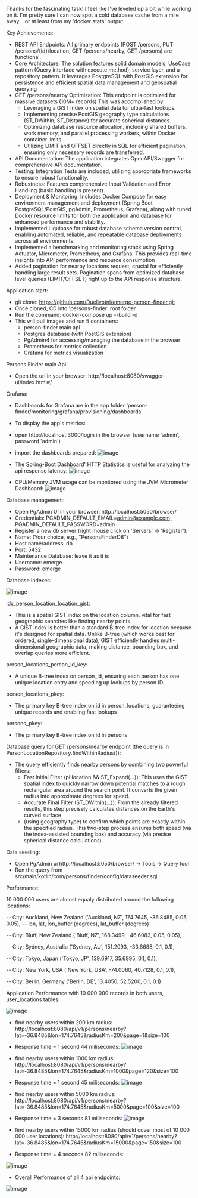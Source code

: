 Thanks for the fascinating task! I feel like I've leveled up a bit while working on it.
I'm pretty sure I can now spot a cold database cache from a mile away... or at least from my 'docker stats' output.

Key Achievements:

- REST API Endpoints: All primary endpoints (POST /persons, PUT /persons/{id}/location, GET /persons/nearby, GET /persons) are functional.
- Core Architecture: The solution features solid domain models, UseCase pattern (Query interface with execute method), service layer, and a repository pattern.
  It leverages PostgreSQL with PostGIS extension for persistence and efficient spatial data management and geospatial querying
- GET /persons/nearby Optimization: This endpoint is optimized for massive datasets (10M+ records)
  This was accomplished by:
  - Leveraging a GiST index on spatial data for ultra-fast lookups.
  - Implementing precise PostGIS geography type calculations (ST_DWithin, ST_Distance) for accurate spherical distances.
  - Optimizing database resource allocation, including shared buffers, work memory, and parallel processing workers, within Docker container limits.
  - Utilizing LIMIT and OFFSET directly in SQL for efficient pagination, ensuring only necessary records are transferred.
- API Documentation: The application integrates OpenAPI/Swagger for comprehensive API documentation.
- Testing: Integration Tests are included, utilizing appropriate frameworks to ensure robust functionality.
- Robustness: Features comprehensive Input Validation and Error Handling (basic handling is present).
- Deployment & Monitoring: Includes Docker Compose for easy environment management and deployment (Spring Boot, PostgreSQL/PostGIS, pgAdmin, Prometheus, Grafana),
  along with tuned Docker resource limits for both the application and database for enhanced performance and stability.
- Implemented Liquibase for robust database schema version control, enabling automated, reliable, and repeatable database deployments across all environments.
- Implemented a benchmarking and monitoring stack using Spring Actuator, Micrometer, Prometheus, and Grafana. This provides real-time insights into API performance and resource consumption
- Added pagination for nearby locations request, crucial for efficiently handling large result sets. Pagination spans from optimized database-level queries (LIMIT/OFFSET) right up to the API response structure.

Application start:

- git clone: https://github.com/Duelivotni/emerge-person-finder.git 
- Once cloned, CD into 'persons-finder' root folder
- Run the command: docker-compose up --build -d
- This will pull images and run 5 containers: 
  - person-finder main api
  - Postgres database (with PostGIS extension)
  - PgAdmin4 for accessing/managing the database in the browser
  - Prometheus for metrics collection
  - Grafana for metrics visualization

Persons Finder main Api:
- Open the url in your browser: http://localhost:8080/swagger-ui/index.html#/

Grafana:

- Dashboards for Grafana are in the app folder 'person-finder/monitoring/grafana/provisioning/dashboards'
- To display the app's metrics:
- open http://localhost:3000/login in the browser (username 'admin', password 'admin')
- import the dashboards prepared:
![image](https://github.com/user-attachments/assets/dc544a91-0d67-4d6e-8fed-fa4e759bb909)

- The Spring-Boot Dashboard' HTTP Statistics is useful for analyzing the api response latency:
![image](https://github.com/user-attachments/assets/87d02a50-e97c-47e9-82b1-da3581328f5e)

- CPU/Memory JVM usage can be monitored using the JVM Micrometer Dashboard:
![image](https://github.com/user-attachments/assets/97bfd564-1d68-45bb-8120-928d202bc8b8)


Database management:

- Open PgAdmin UI in your browser: http://localhost:5050/browser/
- Credentials: PGADMIN_DEFAULT_EMAIL=admin@example.com , PGADMIN_DEFAULT_PASSWORD=admin
- Register a new db server (right mouse click on 'Servers' -> 'Register'):
- Name: (Your choice, e.g., "PersonsFinderDB")
- Host name/address: db
- Port: 5432
- Maintenance Database: leave it as it is
- Username: emerge
- Password: emerge

Database indexes:

![image](https://github.com/user-attachments/assets/340cab68-9fb9-4579-a455-caf6edaf0546)

idx_person_location_location_gist:

- This is a spatial GIST index on the location column, vital for fast geographic searches like finding nearby points.
- A GIST index is better than a standard B-tree index for location because it's designed for spatial data. 
  Unlike B-tree (which works best for ordered, single-dimensional data), GIST efficiently handles multi-dimensional geographic data, 
  making distance, bounding box, and overlap queries more efficient.

person_locations_person_id_key: 

- A unique B-tree index on person_id, ensuring each person has one unique location entry and speeding up lookups by person ID.

person_locations_pkey: 
- The primary key B-tree index on id in person_locations, guaranteeing unique records and enabling fast lookups

persons_pkey: 
- The primary key B-tree index on id in persons

Database query for GET /persons/nearby endpoint (the query is in PersonLocationRepository.findWithinRadius()):

- The query efficiently finds nearby persons by combining two powerful filters:
  - Fast Initial Filter (pl.location && ST_Expand(...)): This uses the GIST spatial index to quickly narrow down potential matches 
    to a rough rectangular area around the search point. It converts the given radius into approximate degrees for speed.
  - Accurate Final Filter (ST_DWithin(...)): From the already filtered results, this step precisely calculates distances on the Earth's curved surface 
  - (using geography type) to confirm which points are exactly within the specified radius.
This two-step process ensures both speed (via the index-assisted bounding box) and accuracy (via precise spherical distance calculations).

Data seeding:

- Open PgAdmin ui http://localhost:5050/browser/ -> Tools -> Query tool
- Run the query from src/main/kotlin/com/persons/finder/config/dataseeder.sql

Performance:

10 000 000 users are almost equaly distributed around the following locations:

-- City: Auckland, New Zealand
('Auckland, NZ', 174.7645, -36.8485, 0.05, 0.05), -- lon, lat, lon_buffer (degrees), lat_buffer (degrees)

-- City: Bluff, New Zealand
('Bluff, NZ', 168.3499, -46.6083, 0.05, 0.05),

-- City: Sydney, Australia
('Sydney, AU', 151.2093, -33.8688, 0.1, 0.1),

-- City: Tokyo, Japan
('Tokyo, JP', 139.6917, 35.6895, 0.1, 0.1),

-- City: New York, USA
('New York, USA', -74.0060, 40.7128, 0.1, 0.1),

-- City: Berlin, Germany
('Berlin, DE', 13.4050, 52.5200, 0.1, 0.1)


Application Performance with 10 000 000 records in both users, user_locations tables:

![image](https://github.com/user-attachments/assets/77ca33ea-c99d-4939-b009-6a088aa59daf)

- find nearby users within 200 km radius: http://localhost:8080/api/v1/persons/nearby?lat=-36.8485&lon=174.7645&radiusKm=200&page=1&size=100
- Response time = 1 second 44 miliseconds:
![image](https://github.com/user-attachments/assets/d8e619ca-8e02-4995-8e9c-6462b503b6db)


- find nearby users within 1000 km radius: http://localhost:8080/api/v1/persons/nearby?lat=-36.8485&lon=174.7645&radiusKm=1000&page=120&size=100
- Response time = 1 second 45 miliseconds:
![image](https://github.com/user-attachments/assets/45993f99-8c2c-4515-8b3b-27d77fc925ea)

- find nearby users within 5000 km radius: http://localhost:8080/api/v1/persons/nearby?lat=-36.8485&lon=174.7645&radiusKm=5000&page=100&size=100
- Response time = 3 seconds 81 miliseconds:
![image](https://github.com/user-attachments/assets/008339e0-3219-4e24-9672-18093ce0c187)


- find nearby users within 15000 km radius (should cover most of 10 000 000 user locations): http://localhost:8080/api/v1/persons/nearby?lat=-36.8485&lon=174.7645&radiusKm=15000&page=150&size=100
- Response time = 4 seconds 82 miliseconds:

![image](https://github.com/user-attachments/assets/839df73e-42fe-4b58-8637-6b486c3f4701)



- Overall Performance of all 4 api endpoints:
  
![image](https://github.com/user-attachments/assets/c7fbe1f3-b923-43fc-952e-cd3053d5a341)

